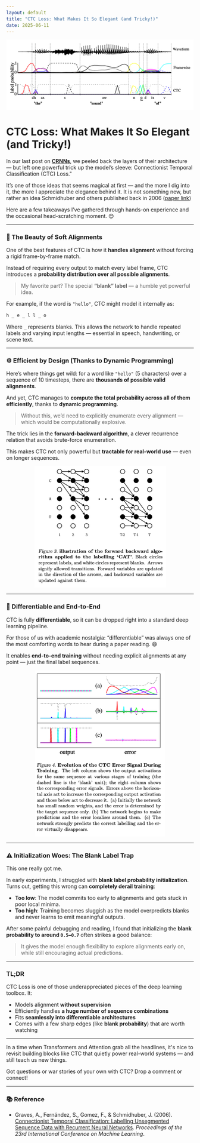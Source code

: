 ```yaml
---
layout: default
title: "CTC Loss: What Makes It So Elegant (and Tricky!)"
date: 2025-06-11
---
```

<p align="center">
    <img src="https://github.com/fermaat/fermaat.github.io/blob/main/files/images/CTC/CTC1.png?raw=true" alt="Framewise and CTC networks classifying a speech signal, as pictured in the paper">
</p>

# CTC Loss: What Makes It So Elegant (and Tricky!)

In our last post on [**CRNNs**](https://medium.com/@fermaat.vl/crnns-you-dont-always-need-a-transformer-6ffdafb25055), we peeled back the layers of their architecture — but left one powerful trick up the model’s sleeve: Connectionist Temporal Classification (CTC) Loss."

It’s one of those ideas that seems magical at first — and the more I dig into it, the more I appreciate the elegance behind it. It is not something new, but rather an idea Schmidhuber and others published back in 2006 ([paper link](https://www.cs.toronto.edu/~graves/icml_2006.pdf))

Here are a few takeaways I’ve gathered through hands-on experience and the occasional head-scratching moment. 😊

---

### 🎯 The Beauty of Soft Alignments

One of the best features of CTC is how it **handles alignment** without forcing a rigid frame-by-frame match.

Instead of requiring every output to match every label frame, CTC introduces a **probability distribution over all possible alignments**.

> My favorite part? The special **“blank” label** — a humble yet powerful idea.

For example, if the word is `"hello"`, CTC might model it internally as:
```bash
h _ e _ l l _ o
```

Where `_` represents blanks. This allows the network to handle repeated labels and varying input lengths — essential in speech, handwriting, or scene text.

---

### ⚙️ Efficient by Design (Thanks to Dynamic Programming)

Here’s where things get wild: for a word like `"hello"` (5 characters) over a sequence of 10 timesteps, there are **thousands of possible valid alignments**.

And yet, CTC manages to **compute the total probability across all of them efficiently**, thanks to **dynamic programming**.

> Without this, we’d need to explicitly enumerate every alignment — which would be computationally explosive.

The trick lies in the **forward-backward algorithm**, a clever recurrence relation that avoids brute-force enumeration.

This makes CTC not only powerful but **tractable for real-world use** — even on longer sequences.

<p align="center">
    <img src="https://github.com/fermaat/fermaat.github.io/blob/main/files/images/CTC/CTC2.png?raw=true" alt="Forward-backward algorighm, as pictured in the paper">
</p>

---

### 🧮 Differentiable and End-to-End

CTC is fully **differentiable**, so it can be dropped right into a standard deep learning pipeline.

For those of us with academic nostalgia: “differentiable” was always one of the most comforting words to hear during a paper reading. 😄

It enables **end-to-end training** without needing explicit alignments at any point — just the final label sequences.

<p align="center">
    <img src="https://github.com/fermaat/fermaat.github.io/blob/main/files/images/CTC/CTC3.png?raw=true" alt="CTC error during training, as pictured in the paper">
</p>

---

### ⚠️ Initialization Woes: The Blank Label Trap

This one really got me.

In early experiments, I struggled with **blank label probability initialization**. Turns out, getting this wrong can **completely derail training**:

- **Too low**: The model commits too early to alignments and gets stuck in poor local minima.
- **Too high**: Training becomes sluggish as the model overpredicts blanks and never learns to emit meaningful outputs.

After some painful debugging and reading, I found that initializing the **blank probability to around `0.5–0.7`** often strikes a good balance:

> It gives the model enough flexibility to explore alignments early on, while still encouraging actual predictions.

---

### TL;DR

CTC Loss is one of those underappreciated pieces of the deep learning toolbox. It:

- Models alignment **without supervision**
- Efficiently handles **a huge number of sequence combinations**
- Fits **seamlessly into differentiable architectures**
- Comes with a few sharp edges (like **blank probability**) that are worth watching

---

In a time when Transformers and Attention grab all the headlines, it's nice to revisit building blocks like CTC that quietly power real-world systems — and still teach us new things.

Got questions or war stories of your own with CTC? Drop a comment or connect!

---

### 📚 Reference

- Graves, A., Fernández, S., Gomez, F., & Schmidhuber, J. (2006). [Connectionist Temporal Classification: Labelling Unsegmented Sequence Data with Recurrent Neural Networks](https://www.cs.toronto.edu/~graves/icml_2006.pdf). *Proceedings of the 23rd International Conference on Machine Learning*.